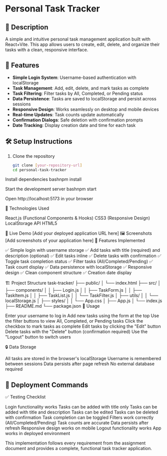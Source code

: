 # Personal Task Tracker

## 📖 Description
A simple and intuitive personal task management application built with React+Vite. This app allows users to create, edit, delete, and organize their tasks with a clean, responsive interface.

## 🚀 Features
- **Simple Login System**: Username-based authentication with localStorage
- **Task Management**: Add, edit, delete, and mark tasks as complete
- **Task Filtering**: Filter tasks by All, Completed, or Pending status
- **Data Persistence**: Tasks are saved to localStorage and persist across sessions
- **Responsive Design**: Works seamlessly on desktop and mobile devices
- **Real-time Updates**: Task counts update automatically
- **Confirmation Dialogs**: Safe deletion with confirmation prompts
- **Date Tracking**: Display creation date and time for each task

## 🛠 Setup Instructions
1. Clone the repository
   ```bash
   git clone [your-repository-url]
   cd personal-task-tracker

Install dependencies
bashnpm install

Start the development server
bashnpm start

Open http://localhost:5173 in your browser

🧰 Technologies Used

React.js (Functional Components & Hooks)
CSS3 (Responsive Design)
LocalStorage API
HTML5

🔗 Live Demo
[Add your deployed application URL here]
🖼 Screenshots
[Add screenshots of your application here]
📱 Features Implemented

✅ Simple login with username storage
✅ Add tasks with title (required) and description (optional)
✅ Edit tasks inline
✅ Delete tasks with confirmation
✅ Toggle task completion status
✅ Filter tasks (All/Completed/Pending)
✅ Task count display
✅ Data persistence with localStorage
✅ Responsive design
✅ Clean component structure
✅ Creation date display

🏗 Project Structure
task-tracker/
├── public/
│   └── index.html
├── src/
│   ├── components/
│   │   ├── Login.js
│   │   ├── TaskForm.js
│   │   ├── TaskItem.js
│   │   ├── TaskList.js
│   │   └── TaskFilter.js
│   ├── utils/
│   │   └── localStorage.js
│   ├── styles/
│   │   └── App.css
│   ├── App.js
│   └── index.js
├── README.md
└── package.json
🎯 Usage

Enter your username to log in
Add new tasks using the form at the top
Use the filter buttons to view All, Completed, or Pending tasks
Click the checkbox to mark tasks as complete
Edit tasks by clicking the "Edit" button
Delete tasks with the "Delete" button (confirmation required)
Use the "Logout" button to switch users

🔒 Data Storage

All tasks are stored in the browser's localStorage
Username is remembered between sessions
Data persists after page refresh
No external database required


## 🚀 Deployment Commands

✅ Testing Checklist

 Login functionality works
 Tasks can be added with title only
 Tasks can be added with title and description
 Tasks can be edited
 Tasks can be deleted with confirmation
 Task completion can be toggled
 Filters work correctly (All/Completed/Pending)
 Task counts are accurate
 Data persists after refresh
 Responsive design works on mobile
 Logout functionality works
 App works in deployed environment

This implementation follows every requirement from the assignment document and provides a complete, functional task tracker application.